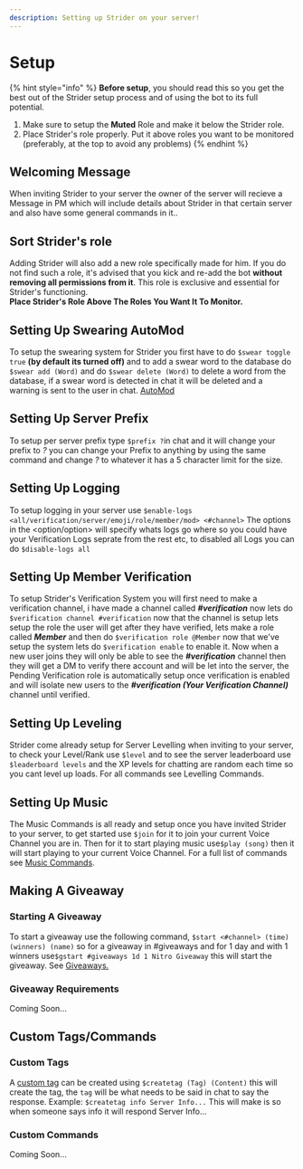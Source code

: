 ```yaml
---
description: Setting up Strider on your server!
---
```


# Setup

{% hint style="info" %}
**Before setup**, you should read this so you get the best out of the Strider setup process and of using the bot to its full potential. 

1. Make sure to setup the **Muted** Role and make it below the Strider role.
2. Place Strider's role properly. Put it above roles you want to be monitored \(preferably, at the top to avoid any problems\)
{% endhint %}

## Welcoming Message

When inviting Strider to your server the owner of the server will recieve a Message in PM which will include details about Strider in that certain server and also have some general commands in it..

## Sort Strider's role

Adding Strider will also add a new role specifically made for him. If you do not find such a role, it's advised that you kick and re-add the bot **without removing all permissions from it**. This role is exclusive and essential for Strider's functioning.  
**Place Strider's Role Above The Roles You Want It To Monitor.**

## **Setting Up Swearing AutoMod**

To setup the swearing system for Strider you first have to do `$swear toggle true` **\(by default its turned off\)** and to add a swear word to the database do `$swear add (Word)` and do `$swear delete (Word)` to delete a word from the database, if a swear word is detected in chat it will be deleted and a warning is sent to the user in chat. [AutoMod](commands-1/bot-settings/automod.md#swearing-system)

## Setting Up Server Prefix

To setup per server prefix type `$prefix ?`in chat and it will change your prefix to _?_ you can change your Prefix to anything by using the same command and change _?_ to whatever it has a 5 character limit for the size.

## Setting Up Logging

To setup logging in your server use `$enable-logs <all/verification/server/emoji/role/member/mod> <#channel>` The options in the &lt;option/option&gt; will specify whats logs go where so you could have your Verification Logs seprate from the rest etc, to disabled all Logs you can do `$disable-logs all`

## Setting Up Member Verification

To setup Strider's Verification System you will first need to make a verification channel, i have made a channel called _**\#verification**_  now lets do `$verification channel #verification` now that the channel is setup lets setup the role the user will get after they have verified, lets make a role called _**Member**_ and then do `$verification role @Member` now that we've setup the system lets do `$verification enable` to enable it. Now when a new user joins they will only be able to see the _**\#verification**_ channel then they will get a DM to verify there account and will be let into the server, the Pending Verification role is automatically setup once verification is enabled and will isolate new users to the _**\#verification \(Your Verification Channel\)**_ channel until verified.

## Setting Up Leveling

Strider come already setup for Server Levelling when inviting to your server, to check your Level/Rank use `$level` and to see the server leaderboard use `$leaderboard levels`  and the XP levels for chatting are random each time so you cant level up loads. For all commands see Levelling Commands.

## Setting Up Music

The Music Commands is all ready and setup once you have invited Strider to your server, to get started use `$join` for it to join your current Voice Channel you are in. Then for it to start playing music use`$play (song)` then it will start playing to your current Voice Channel. For a full list of commands see [Music Commands](commands-1/music.md).

## Making A Giveaway

### Starting A Giveaway

To start a giveaway use the following command, `$start <#channel> (time) (winners) (name)` so for a giveaway in \#giveaways and for 1 day and with 1 winners use`$gstart #giveaways 1d 1 Nitro Giveaway` this will start the giveaway. See [Giveaways.](commands-1/giveaways.md)

### Giveaway Requirements

Coming Soon... 

## Custom Tags/Commands

### Custom Tags

A [custom tag](commands-1/moderation/#custom-tags-commands) can be created using `$createtag (Tag) (Content)` this will create the tag, the `tag` will be what needs to be said in chat to say the response. Example: `$createtag info Server Info...` This will make is so when someone says info it will respond Server Info...

### Custom Commands

Coming Soon...

